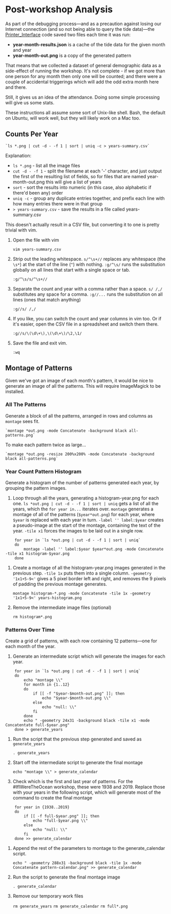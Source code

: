 # Post-workshop Analysis

As part of the debugging process&mdash;and as a precaution against losing our Internet connection (and so not being able to query the tide data)&mdash;the [Printer_Interface](Printer_Interface/) code saved two files each time it was run:

 * **year-month-results.json** is a cache of the tide data for the given month and year
 * **year-month-out.png** is a copy of the generated pattern

That means that we collected a dataset of general demographic data as a side-effect of running the workshop.  It's not complete - if we got more than one person for any month then only one will be counted; and there were a couple of accidental triggerings which will add the odd extra month here and there.

Still, it gives us an idea of the attendance.  Doing some simple processing will give us some stats.

These instructions all assume some sort of Unix-like shell.  Bash, the default on Ubuntu, will work well, but they will likely work on a Mac too.

## Counts Per Year

    `ls *.png | cut -d - -f 1 | sort | uniq -c > years-summary.csv`

Explanation:
 * `ls *.png` - list all the image files
 * `cut -d - -f 1` - split the filename at each '-' character, and just output the first of the resulting list of fields, so for files that are named year-month-out.png this will give a list of years
 * `sort` - sort the results into numeric (in this case, also alphabetic if there'd been any) order
 * `uniq -c` - group any duplicate entries together, and prefix each line with how many entries there were in that group
 * `> years-summary.csv` - save the results in a file called years-summary.csv

This doesn't actually result in a CSV file, but converting it to one is pretty trivial with vim.

 1. Open the file with vim

    `vim years-summary.csv`

 1. Strip out the leading whitespace.  `s/^\s+//` replaces any whitespace (the `\s*`) at the start of the line (`^`) with nothing.  `:g/^\s/` runs the substitution globally on all lines that start with a single space or tab.

    `:g/^\s/s/^\s+//`

 1. Separate the count and year with a comma rather than a space.  `s/ /,/` substitutes any space for a comma.  `:g//...` runs the substitution on all lines (ones that match anything)

    `:g//s/ /,/`

 1. If you like, you can switch the count and year columns in vim too.  Or if it's easier, open the CSV file in a spreadsheet and switch them there.

    `:g//s/\(\d\+\),\(\d\+\)/\2,\1/`

 1. Save the file and exit vim.

    `:wq`

## Montage of Patterns

Given we've got an image of each month's pattern, it would be nice to generate an image of all the patterns.  This will require ImageMagick to be installed.

### All The Patterns

Generate a block of all the patterns, arranged in rows and columns as `montage` sees fit.

    `montage *out.png -mode Concatenate -background black all-patterns.png`

To make each pattern twice as large...

    `montage *out.png -resize 200%x200% -mode Concatenate -background black all-patterns.png`

### Year Count Pattern Histogram

Generate a histogram of the number of patterns generated each year, by grouping the pattern images.

 1. Loop through all the years, generating a histogram-year.png for each one. `ls *out.png | cut -d - -f 1 | sort | uniq` gets a list of all the years, which the `for year in...` iterates over.  `montage` generates a montage of all of the patterns (`$year*out.png`) for each year, where `$year` is replaced with each year in turn.  `-label '' label:$year` creates a pseudo-image at the start of the montage, containing the text of the year.  `-tile x1` forces the images to be laid out in a single row. 
```
    for year in `ls *out.png | cut -d - -f 1 | sort | uniq`
    do
        montage -label '' label:$year $year*out.png -mode Concatenate -tile x1 histogram-$year.png
    done
```

 1. Create a montage of all the histogram-year.png images generated in the previous step.  `-tile 1x` puts them into a single column.  `-geometry '1x1+5-9<'` gives a 5 pixel border left and right, and removes the 9 pixels of padding the previous montage generates.

    `montage histogram-*.png -mode Concatenate -tile 1x -geometry '1x1+5-9<' years-histogram.png`

 1. Remove the intermediate image files (optional)

    `rm histogram*.png`

### Patterns Over Time

Create a grid of patterns, with each row containing 12 patterns&mdash;one for each month of the year.

 1. Generate an intermediate script which will generate the images for each year.

```
    for year in `ls *out.png | cut -d - -f 1 | sort | uniq`
    do
        echo "montage \\"
        for month in {1..12}
        do
            if [[ -f "$year-$month-out.png" ]]; then
                echo "$year-$month-out.png \\"
            else
                echo "null: \\"
            fi
        done
        echo " -geometry 24x31 -background black -tile x1 -mode Concatentate full-$year.png"
    done > generate_years
```

 1. Run the script that the previous step generated and saved as `generate_years`

    `. generate_years`

 1. Start off the intermediate script to generate the final montage

    `echo "montage \\" > generate_calendar`

 1. Check which is the first and last year of patterns.  For the #IfIWereTheOcean workshop, these were 1938 and 2019.  Replace those with your years in the following script, which will generate most of the command to create the final montage

```
    for year in {1938..2019}
    do
        if [[ -f full-$year.png" ]]; then
            echo "full-$year.png \\"
        else
            echo "null: \\"
        fi
    done >> generate_calendar
```

 1. Append the rest of the parameters to montage to the generate_calendar script.

    `echo " -geometry 288x31 -background black -tile 1x -mode Concatenate pattern-calendar.png" >> generate_calendar`

 1. Run the script to generate the final montage image

    `. generate_calendar`

 1. Remove our temporary work files

    `rm generate_years`
    `rm generate_calendar`
    `rm full*.png`

